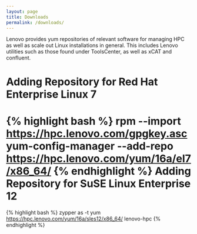 ```yaml
---
layout: page
title: Downloads
permalink: /downloads/
---
```


Lenovo provides yum repositories of relevant software for managing HPC as well
as scale out Linux installations in general.  This includes Lenovo utilities
such as those found under ToolsCenter, as well as xCAT and confluent.

Adding Repository for Red Hat Enterprise Linux 7
============================
{% highlight bash %}
rpm --import https://hpc.lenovo.com/gpgkey.asc
yum-config-manager --add-repo https://hpc.lenovo.com/yum/16a/el7/x86_64/
{% endhighlight %}
Adding Repository for SuSE Linux Enterprise 12
============================
{% highlight bash %}
zypper as -t yum https://hpc.lenovo.com/yum/16a/sles12/x86_64/ lenovo-hpc
{% endhighlight %}
